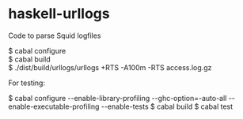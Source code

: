haskell-urllogs
===============

Code to parse Squid logfiles

$ cabal configure   
$ cabal build  
$ ./dist/build/urllogs/urllogs +RTS -A100m -RTS access.log.gz
 
For testing:  

$ cabal configure --enable-library-profiling --ghc-option=-auto-all --enable-executable-profiling --enable-tests
$ cabal build
$ cabal test
